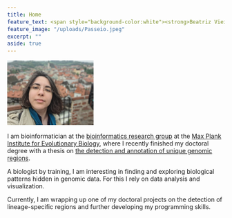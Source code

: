 ```yaml
---
title: Home 
feature_text: <span style="background-color:white"><strong>Beatriz Vieira Mourato</strong> <br>Doctoral Researcher </span>
feature_image: "/uploads/Passeio.jpeg"
excerpt: ""
aside: true
---
```

<img class="avatar" src="/uploads/CK.jpeg" alt="Photo of me" style="width:200px"> 

I am bioinformatician at the [bioinformatics research group]() at the
[Max Plank Institute for Evolutionary
Biology](https://www.evolbio.mpg.de/), where I recently finished my
doctoral degree with a thesis on [the detection and annotation of
unique genomic
regions](https://nbn-resolving.org/urn:nbn:de:gbv:8:3-2024-01212-2).

A biologist by training, I am interesting in finding and exploring
biological patterns hidden in genomic data. For this I rely on data
analysis and visualization.

Currently, I am wrapping up one of my doctoral projects on the
detection of lineage-specific regions and further developing my
programming skills.